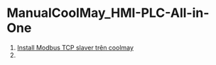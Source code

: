 # ManualCoolMay_HMI-PLC-All-in-One

1. [Install Modbus TCP slaver trên coolmay](SettingModbusTCPSlaver.md)
2. 
